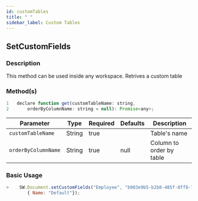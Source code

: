 ```yaml
---
id: customTables
title: " "
sidebar_label: Custom Tables
---
```



## SetCustomFields

<h3>Description</h3>

This method can be used inside any workspace. Retrives a custom table

<h3>Method(s)</h3>

```js {3}
1   declare function get(customTableName: string, 
2       orderByColumnName: string = null): Promise<any>;
```

<table className="custom-table">
    <thead>
        <tr>
            <th>Parameter</th>
            <th>Type</th>
            <th>Required</th>
            <th>Defaults</th>
            <th>Description</th>
        </tr>
    </thead>
    <tbody>
        <tr className="selected">
            <td><code>customTableName</code></td>
            <td>String</td>
            <td>true</td>
            <td></td>
            <td>Table's name</td>
        </tr>
         <tr className="selected">
            <td><code>orderByColumnName</code></td>
            <td>String</td>
            <td>true</td>
            <td>null</td>
            <td>Column to order by table</td>
        </tr>
    </tbody>
</table>

<h3>Basic Usage</h3>

```javascript
>    SW.Document.setCustomFields("Employee", "b983e9b5-b2b8-485f-8ff8-794463771bcc", 
        { Name: "Default"});
```
